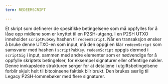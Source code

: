 ```yaml
---
term: REDEEMSCRIPT

---
```

Et skript som definerer de spesifikke betingelsene som må oppfylles for å låse opp midlene som er knyttet til en P2SH-utgang. I en P2SH UTXO inneholder `scriptPubKey` hashen til `redeemScript`. Når en transaksjon ønsker å bruke denne UTXO-en som input, må den oppgi en klar `redeemScript` som samsvarer med hashen i `scriptPubKey`. `redeemScript` oppgis dermed i `scriptSig` i input, sammen med andre elementer som er nødvendige for å oppfylle skriptets betingelser, for eksempel signaturer eller offentlige nøkler. Denne innkapslede strukturen sørger for at detaljene i utgiftsbetingelsene forblir skjult helt til bitcoinsene faktisk blir brukt. Den brukes særlig til Legacy P2SH-lommebøker med flere signaturer.